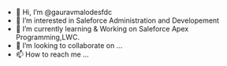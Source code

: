 - 👋 Hi, I’m @gauravmalodesfdc
- 👀 I’m interested in Saleforce Administration and Developement
- 🌱 I’m currently learning & Working on Saleforce Apex Programming,LWC.
- 💞️ I’m looking to collaborate on ...
- 📫 How to reach me ...

<!---
gauravmalodesfdc/gauravmalodesfdc is a ✨ special ✨ repository because its `README.md` (this file) appears on your GitHub profile.
You can click the Preview link to take a look at your changes.
--->
